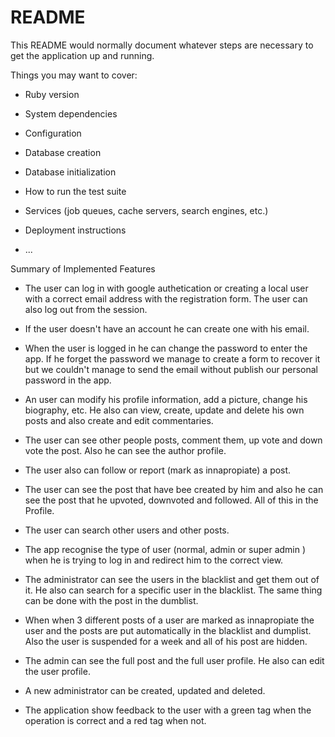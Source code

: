 # README

This README would normally document whatever steps are necessary to get the
application up and running.

Things you may want to cover:

* Ruby version

* System dependencies

* Configuration

* Database creation

* Database initialization

* How to run the test suite

* Services (job queues, cache servers, search engines, etc.)

* Deployment instructions

* ...

Summary of Implemented Features

* The user can log in with google authetication or creating a local user with a correct email address
with the registration form. The user can also log out from the session.

* If the user doesn't have an account he can create one with his email.

* When the user is logged in  he can change the password to enter the app. If he forget the password
we manage to create a form to recover it but we couldn't manage to send the email without publish 
our personal password in the app.

* An user can modify his profile information, add a picture, change his biography, etc. He also can
view, create, update and delete his own posts and also create and edit commentaries.

* The user can see other people posts, comment them, up vote and down vote the post. Also he can see 
the author profile. 

* The user also can follow or report (mark as innapropiate) a post.

* The user can see the post that have bee created by him and also he can see the post that he 
upvoted, downvoted and followed. All of this in the Profile.

* The user can search other users and other posts.

* The app recognise the type of user (normal, admin or super admin ) when he is trying to log in and
redirect him to the correct view.

* The administrator can see the users in the blacklist and get them out of it. He also can search for
a specific user in the blacklist. The same thing can be done with the post in the dumblist.

* When when 3 different posts of a user are marked as innapropiate the user and the posts are put 
automatically in the blacklist and dumplist. Also the user is suspended for a week and all of his 
post are hidden.

* The admin can see the full post and the full user profile. He also can edit the user profile.

* A new administrator can be created, updated and deleted.

* The application show feedback to the user with a green tag when the operation is correct and a 
red tag when not.





 




